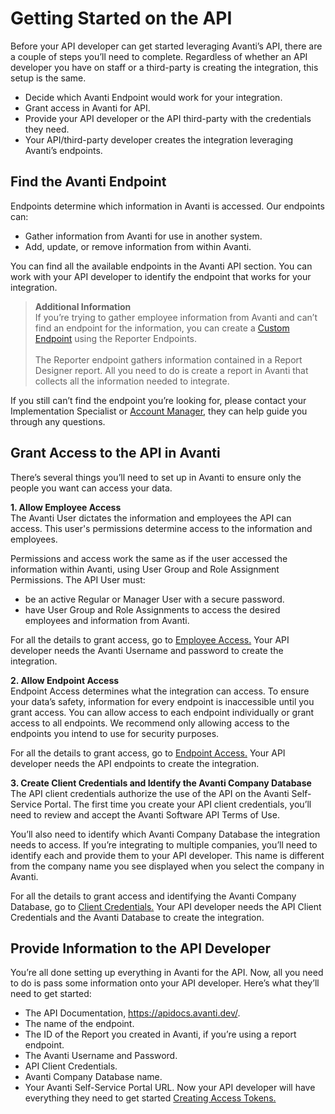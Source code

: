 # Getting Started on the API

Before your API developer can get started leveraging Avanti’s API, there are a couple of steps you’ll need to complete. Regardless of whether an API developer you have on staff or a third-party is creating the integration, this setup is the same.  
- Decide which Avanti Endpoint would work for your integration. 
- Grant access in Avanti for API. 
- Provide your API developer or the API third-party with the credentials they need. 
- Your API/third-party developer creates the integration leveraging Avanti’s endpoints. 


## Find the Avanti Endpoint
Endpoints determine which information in Avanti is accessed. Our endpoints can: 
- Gather information from Avanti for use in another system. 
- Add, update, or remove information from within Avanti. 

You can find all the available endpoints in the Avanti API section. You can work with your API developer to identify the endpoint that works for your integration. 

<!-- theme: info -->

>**Additional Information**<br>If you’re trying to gather employee information from Avanti and can’t find an endpoint for the information, you can create a [Custom Endpoint](https://avanti.stoplight.io/docs/avanti-api/ZG9jOjgxNDM2NzE-custom-endpoints) using the Reporter Endpoints.<br><br>The Reporter endpoint gathers information contained in a Report Designer report. All you need to do is create a report in Avanti that collects all the information needed to integrate. 

If you still can’t find the endpoint you’re looking for, please contact your Implementation Specialist or [Account Manager](hhttps://help.avanti.ca/support/tickets/new), they can help guide you through any questions. 

## Grant Access to the API in Avanti
There’s several things you’ll need to set up in Avanti to ensure only the people you want can access your data. 

**1. Allow Employee Access** <Br>
The Avanti User dictates the information and employees the API can access. This user's permissions determine access to the information and employees. 

Permissions and access work the same as if the user accessed the information within Avanti, using User Group and Role Assignment Permissions. The API User must:
- be an active Regular or Manager User with a secure password. 
- have User Group and Role Assignments to access the desired employees and information from Avanti. 

For all the details to grant access, go to [Employee Access.](https://avanti.stoplight.io/docs/avanti-api/ZG9jOjgxNDM2NzA-employee-accessd) Your API developer needs the Avanti Username and password to create the integration. 

**2. Allow Endpoint Access** <Br>
Endpoint Access determines what the integration can access. 
To ensure your data’s safety, information for every endpoint is inaccessible until you grant access. You can allow access to each endpoint individually or grant access to all endpoints. We recommend only allowing access to the endpoints you intend to use for security purposes. 

For all the details to grant access, go to [Endpoint Access.](https://avanti.stoplight.io/docs/avanti-api/ZG9jOjgxNDM2Njg-endpoint-access) Your API developer needs the API endpoints to create the integration. 

**3. Create Client Credentials and Identify the Avanti Company Database** <Br>
The API client credentials authorize the use of the API on the Avanti Self-Service Portal. The first time you create your API client credentials, you’ll need to review and accept the Avanti Software API Terms of Use. 

You’ll also need to identify which Avanti Company Database the integration needs to access. If you’re integrating to multiple companies, you’ll need to identify each and provide them to your API developer. This name is different from the company name you see displayed when you select the company in Avanti. 

For all the details to grant access and identifying the Avanti Company Database, go to [Client Credentials.](https://avanti.stoplight.io/docs/avanti-api/ZG9jOjgxNDM2NjY-client-credentials) Your API developer needs the API Client Credentials and the Avanti Database to create the integration. 

## Provide Information to the API Developer
You’re all done setting up everything in Avanti for the API. Now, all you need to do is pass some information onto your API developer. Here’s what they’ll need to get started: 
- The API Documentation, https://apidocs.avanti.dev/.
- The name of the endpoint.
- The ID of the Report you created in Avanti, if you’re using a report endpoint. 
- The Avanti Username and Password. 
- API Client Credentials. 
- Avanti Company Database name. 
- Your Avanti Self-Service Portal URL. 
Now your API developer will have everything they need to get started [Creating Access Tokens.](https://avanti.stoplight.io/docs/avanti-api/ZG9jOjgxNDM2Njk-access-tokens
)